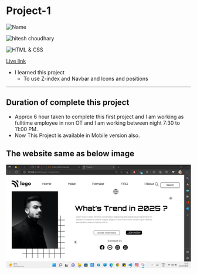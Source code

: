 # Project-1

![Name](https://img.shields.io/badge/Name-VINOD%20KUMAR%20M-green)

![hitesh choudhary](https://img.shields.io/badge/Hitesh--Choudhary-Full--stack--JS--bootcamp-red)

![HTML & CSS](https://img.shields.io/badge/HTML-CSS-orange)

[Live link](https://vinod-kumar-project-1.netlify.app/)

-   I learned this project
    -   To use Z-index and Navbar and Icons and positions

---

## Duration of complete this project

-   Approx 6 hour taken to complete this first project and I am working as fulltime employee in non OT and I am working between night 7:30 to 11:00 PM.
-   Now This Project is available in Mobile version also.

## **The website same as below image**

![Screenshots](./Screenshot/Project-1.png)

